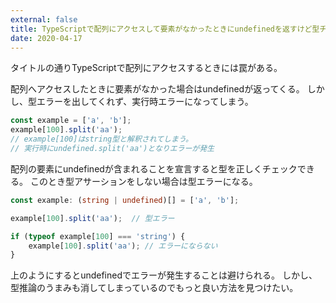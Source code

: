 ```yaml
---
external: false
title: TypeScriptで配列にアクセスして要素がなかったときにundefinedを返すけど型チェックできない
date: 2020-04-17
---
```


タイトルの通りTypeScriptで配列にアクセスするときには罠がある。

配列へアクセスしたときに要素がなかった場合はundefinedが返ってくる。
しかし、型エラーを出してくれず、実行時エラーになってしまう。

```ts
const example = ['a', 'b'];
example[100].split('aa');
// example[100]はstring型と解釈されてしまう。
// 実行時にundefined.split('aa')となりエラーが発生
```

配列の要素にundefinedが含まれることを宣言すると型を正しくチェックできる。
このとき型アサーションをしない場合は型エラーになる。

```ts
const example: (string | undefined)[] = ['a', 'b'];

example[100].split('aa');  // 型エラー

if (typeof example[100] === 'string') {
    example[100].split('aa'); // エラーにならない
}
```

上のようにするとundefinedでエラーが発生することは避けられる。
しかし、型推論のうまみも消してしまっているのでもっと良い方法を見つけたい。
